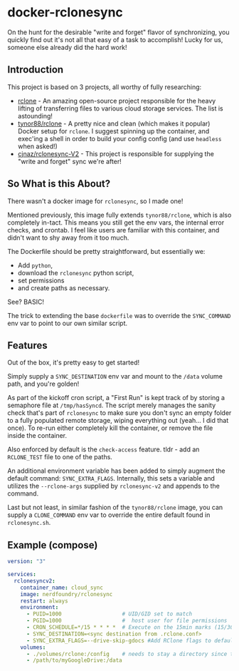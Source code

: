 # docker-rclonesync

On the hunt for the desirable "write and forget" flavor of synchronizing, you quickly find out it's not all that easy of a task to accomplish! Lucky for us, someone else already did the hard work!

## Introduction

This project is based on 3 projects, all worthy of fully researching:

* [rclone](https://rclone.org/) - An amazing open-source project responsible for the heavy lifting of transferring files to various cloud storage services. The list is astounding!
* [tynor88/rclone](https://github.com/tynor88/docker-rclone) - A pretty nice and clean (which makes it popular) Docker setup for `rclone`. I suggest spinning up the container, and exec'ing a shell in order to build your config config (and use `headless` when asked!)
* [cjnaz/rclonesync-V2](https://github.com/cjnaz/rclonesync-V2) - This project is responsible for supplying the "write and forget" sync we're after!

## So What is this About?

There wasn't a docker image for `rclonesync`, so I made one!

Mentioned previously, this image fully extends `tynor88/rclone`, which is also completely in-tact. This means you still get the env vars, the internal error checks, and crontab. I feel like users are familiar with this container, and didn't want to shy away from it too much.

The Dockerfile should be pretty straightforward, but essentially we:

* Add `python`, 
* download the `rclonesync` python script, 
* set permissions 
* and create paths as necessary. 

See? BASIC!

The trick to extending the base `dockerfile` was to override the `SYNC_COMMAND` env var to point to our own similar script.

## Features

Out of the box, it's pretty easy to get started!

Simply supply a `SYNC_DESTINATION` env var and mount to the `/data` volume path, and you're golden!

As part of the kickoff cron script, a "First Run" is kept track of by storing a semaphore file at `/tmp/hasSyncd`. The script merely manages the sanity check that's part of `rclonesync` to make sure you don't sync an empty folder to a fully populated remote storage, wiping everything out (yeah... I did that once). To re-run either completely kill the container, or remove the file inside the container.

Also enforced by default is the `check-access` feature. tldr - add an `RCLONE_TEST` file to one of the paths.

An additional environment variable has been added to simply augment the default command: `SYNC_EXTRA_FLAGS`. Internally, this sets a variable and utilizes the `--rclone-args` supplied by `rclonesync-v2` and appends to the command.

Last but not least, in similar fashion of the `tynor88/rclone` image, you can supply a `CLONE_COMMAND` env var to override the entire default found in `rclonesync.sh`. 

## Example (compose)

```yml
version: "3"

services:
  rclonesyncv2:
    container_name: cloud_sync
    image: nerdfoundry/rclonesync
    restart: always
    environment:
      - PUID=1000                   # UID/GID set to match 
      - PGID=1000                   #  host user for file permissions
      - CRON_SCHEDULE=*/15 * * * *  # Execute on the 15min marks (15/30/45/60)
      - SYNC_DESTINATION=<sync destination from .rclone.conf>
      - SYNC_EXTRA_FLAGS=--drive-skip-gdocs #Add RClone flags to default command easily
    volumes:
      - ./volumes/rclone:/config    # needs to stay a directory since this is the user's home directory
      - /path/to/myGoogleDrive:/data
```